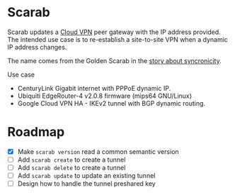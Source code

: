 Scarab
===

Scarab updates a [Cloud VPN][1] peer gateway with the IP address provided.
The intended use case is to re-establish a site-to-site VPN when a dynamic IP
address changes.

The name comes from the Golden Scarab in the [story about syncronicity][2].

Use case

 * CenturyLink Gigabit internet with PPPoE dynamic IP.
 * Ubiquiti EdgeRouter-4 v2.0.8 firmware (mips64 GNU/Linux)
 * Google Cloud VPN HA - IKEv2 tunnel with BGP dynamic routing.

Roadmap
===

 * [x] Make `scarab version` read a common semantic version
 * [ ] Add `scarab create` to create a tunnel
 * [ ] Add `scarab delete` to create a tunnel
 * [ ] Add `scarab update` to update an existing tunnel
 * [ ] Design how to handle the tunnel preshared key

[1]: https://cloud.google.com/vpn/docs/concepts/overview
[2]: https://en.wikipedia.org/wiki/Synchronicity
